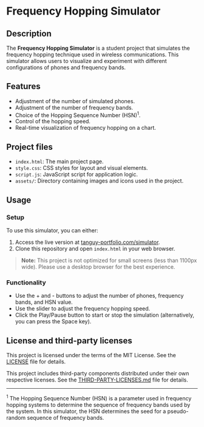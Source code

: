 # Frequency Hopping Simulator

## Description

The **Frequency Hopping Simulator** is a student project that simulates the frequency hopping technique used in wireless
communications. This simulator allows users to visualize and experiment with different configurations of phones and
frequency bands.

## Features

- Adjustment of the number of simulated phones.
- Adjustment of the number of frequency bands.
- Choice of the Hopping Sequence Number (HSN)<sup>1</sup>.
- Control of the hopping speed.
- Real-time visualization of frequency hopping on a chart.

## Project files

- `index.html`: The main project page.
- `style.css`: CSS styles for layout and visual elements.
- `script.js`: JavaScript script for application logic.
- `assets/`: Directory containing images and icons used in the project.

## Usage

### Setup

To use this simulator, you can either:

1. Access the live version at [tanguy-portfolio.com/simulator](https://tanguy-portfolio.com/simulator).
2. Clone this repository and open `index.html` in your web browser.

> **Note:** This project is not optimized for small screens (less than 1100px wide). Please use a desktop browser for
> the best experience.

### Functionality

- Use the + and - buttons to adjust the number of phones, frequency bands, and HSN value.
- Use the slider to adjust the frequency hopping speed.
- Click the Play/Pause button to start or stop the simulation (alternatively, you can press the Space key).

## License and third-party licenses

This project is licensed under the terms of the MIT License. See the [LICENSE](LICENSE) file for details.

This project includes third-party components distributed under their own respective licenses. See the 
[THIRD-PARTY-LICENSES.md](THIRD-PARTY-LICENSES.md) file for details.

---

<sup>1</sup> The Hopping Sequence Number (HSN) is a parameter used in frequency hopping systems to determine the
sequence of frequency bands used by the system. In this simulator, the HSN determines the seed for a pseudo-random
sequence of frequency bands.

